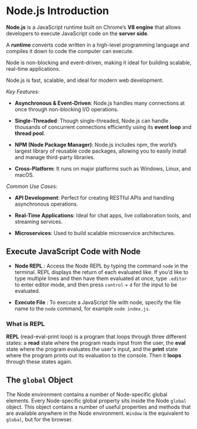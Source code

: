 # Node.js Introduction

**Node.js** is a JavaScript runtime built on Chrome’s **V8 engine** that allows developers to execute JavaScript code on the **server side**.

A **runtime** converts code written in a high-level programming language and compiles it down to code the computer can execute.

Node is non-blocking and event-driven, making it ideal for building scalable, real-time applications.

Node.js is fast, scalable, and ideal for modern web development.

_Key Features:_

- **Asynchronous & Event-Driven**: Node.js handles many connections at once through non-blocking I/O operations.

- **Single-Threaded**: Though single-threaded, Node.js can handle thousands of concurrent connections efficiently using its **event loop** and **thread pool**.

- **NPM (Node Package Manager)**: Node.js includes npm, the world’s largest library of reusable code packages, allowing you to easily install and manage third-party libraries.

- **Cross-Platform**: It runs on major platforms such as Windows, Linux, and macOS.

_Common Use Cases:_

- **API Development**: Perfect for creating RESTful APIs and handling asynchronous operations.

- **Real-Time Applications**: Ideal for chat apps, live collaboration tools, and streaming services.

- **Microservices**: Used to build scalable microservice architectures.

## Execute JavaScript Code with Node

- **Node REPL** : Access the Node REPL by typing the command `node` in the terminal. REPL displays the return of each evaluated like. If you'd like to type multiple lines and then have them evaluated at once, type `.editor` to enter editor mode, and then press `control` + `d` for the input to be evaluated.

- **Execute File** : To execute a JavaScript file with node, specify the file name to the `node` command, for example `node index.js`.

### What is REPL

**REPL** (read-eval-print loop) is a program that loops through three different states: a **read** state where the program reads input from the user, the **eval** state where the program evaluates the user's input, and the **print** state where the program prints out its evaluation to the console. Then it **loops** through these states again.

## The `global` Object

The Node environment contains a number of Node-specific global elements. Every Node-specific global property sits inside the Node `global` object. This object contains a number of useful properties and methods that are available anywhere in the Node environment. `Window` is the equivalent to `global`, but for the browser.
